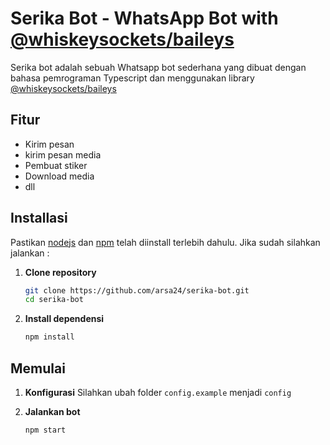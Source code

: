 # Serika Bot - WhatsApp Bot with [@whiskeysockets/baileys](https://github.com/WhiskeySockets/Baileys)

Serika bot adalah sebuah Whatsapp bot sederhana yang dibuat dengan bahasa pemrograman Typescript dan menggunakan library [@whiskeysockets/baileys](https://github.com/WhiskeySockets/Baileys)

## Fitur

- Kirim pesan
- kirim pesan media
- Pembuat stiker
- Download media
- dll

## Installasi

Pastikan [nodejs](https://nodejs.org/en/download/package-manager) dan [npm](https://www.npmjs.com/) telah diinstall terlebih dahulu. Jika sudah silahkan jalankan :

1. **Clone repository**
    ```sh
    git clone https://github.com/arsa24/serika-bot.git
    cd serika-bot
    ```

2. **Install dependensi**
    ```sh
    npm install
    ```

## Memulai

1. **Konfigurasi**
    Silahkan ubah folder `config.example` menjadi `config`

2. **Jalankan bot**
    ```sh
    npm start
    ```